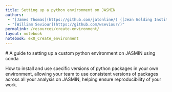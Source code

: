 ```yaml
---
title: Setting up a python environment on JASMIN
authors:
 - "[James Thomas](https://github.com/jatonline/) ([Jean Golding Institute](https://www.bristol.ac.uk/golding/))"
 - "[William Seviour](https://github.com/wseviour/)"
permalink: /resources/create-environment/
layout: notebook
notebook: ex0_Create_environment
---
```


<div class="lead" markdown="1">
# A guide to setting up a custom python environment on JASMIN using conda

How to install and use specific versions of python packages in your own environment, allowing your team to use consistent versions of packages across all your analysis on JASMIN, helping ensure reproducibility of your work.
</div>
